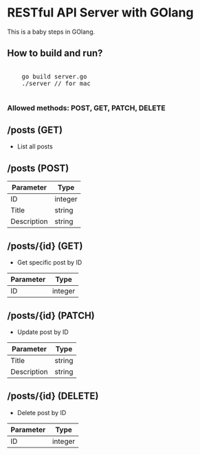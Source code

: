 # RESTful API Server with GOlang
This is a baby steps in GOlang. 

## How to build and run?

<pre>

    go build server.go
    ./server // for mac

</pre>

### Allowed methods: **POST**, **GET**, **PATCH**, **DELETE**

## /posts (GET)

* List all posts

## /posts (POST)

| Parameter | Type  |
|---|---|
| ID  | integer  |
| Title | string |
| Description | string |

## /posts/{id} (GET)

* Get specific post by ID

| Parameter      | Type |
| ----------- | ----------- |
| ID      | integer       |

## /posts/{id} (PATCH)

* Update post by ID

| Parameter | Type  |
|---|---|
| Title | string |
| Description | string |

## /posts/{id} (DELETE)

* Delete post by ID

| Parameter      | Type |
| ----------- | ----------- |
| ID      | integer       |

